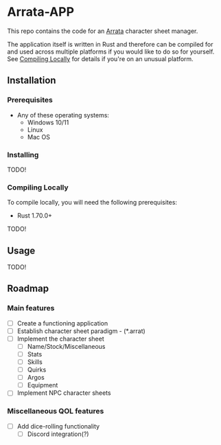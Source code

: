 # Arrata-APP

This repo contains the code for an [Arrata](https://github.com/kalebvonburris/Arrata-TTRPG) character sheet manager.

The application itself is written in Rust and therefore can be compiled for and used across multiple platforms if you would like to do so for yourself. See [Compiling Locally](#compiling-locally) for details if you're on an unusual platform.

## Installation

### Prerequisites

- Any of these operating systems:
  - Windows 10/11
  - Linux
  - Mac OS

### Installing

TODO!

### Compiling Locally
To compile locally, you will need the following prerequisites:

- Rust 1.70.0+

TODO!

## Usage

TODO!

## Roadmap

### Main features

- [ ] Create a functioning application
- [ ] Establish character sheet paradigm - (*.arrat)
- [ ] Implement the character sheet
  - [ ] Name/Stock/Miscellaneous
  - [ ] Stats
  - [ ] Skills
  - [ ] Quirks
  - [ ] Argos
  - [ ] Equipment
- [ ] Implement NPC character sheets

### Miscellaneous QOL features

- [ ] Add dice-rolling functionality
  - [ ] Discord integration(?)

